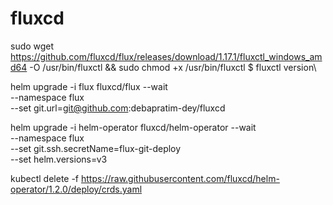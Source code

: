 # fluxcd

sudo wget https://github.com/fluxcd/flux/releases/download/1.17.1/fluxctl_windows_amd64 -O /usr/bin/fluxctl && sudo chmod +x /usr/bin/fluxctl
$ fluxctl version\


helm upgrade -i flux fluxcd/flux --wait \
--namespace flux \
--set git.url=git@github.com:debapratim-dey/fluxcd

helm upgrade -i helm-operator fluxcd/helm-operator --wait \
--namespace flux \
--set git.ssh.secretName=flux-git-deploy \
--set helm.versions=v3

kubectl delete -f https://raw.githubusercontent.com/fluxcd/helm-operator/1.2.0/deploy/crds.yaml